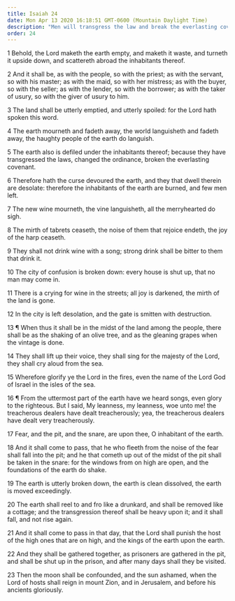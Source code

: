 ```yaml
---
title: Isaiah 24
date: Mon Apr 13 2020 16:18:51 GMT-0600 (Mountain Daylight Time)
description: "Men will transgress the law and break the everlasting covenant—At the Second Coming, they will be burned, the earth will reel, and the sun will be ashamed—Then the Lord will reign in Zion and in Jerusalem."
order: 24
---
```


1 Behold, the Lord maketh the earth empty, and maketh it waste, and turneth it upside down, and scattereth abroad the inhabitants thereof.

2 And it shall be, as with the people, so with the priest; as with the servant, so with his master; as with the maid, so with her mistress; as with the buyer, so with the seller; as with the lender, so with the borrower; as with the taker of usury, so with the giver of usury to him.

3 The land shall be utterly emptied, and utterly spoiled: for the Lord hath spoken this word.

4 The earth mourneth and fadeth away, the world languisheth and fadeth away, the haughty people of the earth do languish.

5 The earth also is defiled under the inhabitants thereof; because they have transgressed the laws, changed the ordinance, broken the everlasting covenant.

6 Therefore hath the curse devoured the earth, and they that dwell therein are desolate: therefore the inhabitants of the earth are burned, and few men left.

7 The new wine mourneth, the vine languisheth, all the merryhearted do sigh.

8 The mirth of tabrets ceaseth, the noise of them that rejoice endeth, the joy of the harp ceaseth.

9 They shall not drink wine with a song; strong drink shall be bitter to them that drink it.

10 The city of confusion is broken down: every house is shut up, that no man may come in.

11 There is a crying for wine in the streets; all joy is darkened, the mirth of the land is gone.

12 In the city is left desolation, and the gate is smitten with destruction.

13 ¶ When thus it shall be in the midst of the land among the people, there shall be as the shaking of an olive tree, and as the gleaning grapes when the vintage is done.

14 They shall lift up their voice, they shall sing for the majesty of the Lord, they shall cry aloud from the sea.

15 Wherefore glorify ye the Lord in the fires, even the name of the Lord God of Israel in the isles of the sea.

16 ¶ From the uttermost part of the earth have we heard songs, even glory to the righteous. But I said, My leanness, my leanness, woe unto me! the treacherous dealers have dealt treacherously; yea, the treacherous dealers have dealt very treacherously.

17 Fear, and the pit, and the snare, are upon thee, O inhabitant of the earth.

18 And it shall come to pass, that he who fleeth from the noise of the fear shall fall into the pit; and he that cometh up out of the midst of the pit shall be taken in the snare: for the windows from on high are open, and the foundations of the earth do shake.

19 The earth is utterly broken down, the earth is clean dissolved, the earth is moved exceedingly.

20 The earth shall reel to and fro like a drunkard, and shall be removed like a cottage; and the transgression thereof shall be heavy upon it; and it shall fall, and not rise again.

21 And it shall come to pass in that day, that the Lord shall punish the host of the high ones that are on high, and the kings of the earth upon the earth.

22 And they shall be gathered together, as prisoners are gathered in the pit, and shall be shut up in the prison, and after many days shall they be visited.

23 Then the moon shall be confounded, and the sun ashamed, when the Lord of hosts shall reign in mount Zion, and in Jerusalem, and before his ancients gloriously.
